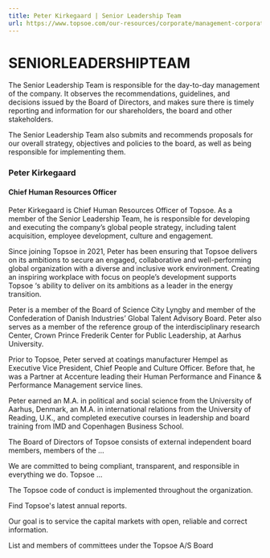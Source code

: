 ```yaml
---
title: Peter Kirkegaard | Senior Leadership Team
url: https://www.topsoe.com/our-resources/corporate/management-corporate-governance/peter-kirkegaard#main-content
---
```


# SENIORLEADERSHIPTEAM

The Senior Leadership Team is responsible for the day-to-day management of the company. It observes the recommendations, guidelines, and decisions issued by the Board of Directors, and makes sure there is timely reporting and information for our shareholders, the board and other stakeholders.

The Senior Leadership Team also submits and recommends proposals for our overall strategy, objectives and policies to the board, as well as being responsible for implementing them.

### Peter Kirkegaard

#### Chief Human Resources Officer

Peter Kirkegaard is Chief Human Resources Officer of Topsoe. As a member of the Senior Leadership Team, he is responsible for developing and executing the company’s global people strategy, including talent acquisition, employee development, culture and engagement.

Since joining Topsoe in 2021, Peter has been ensuring that Topsoe delivers on its ambitions to secure an engaged, collaborative and well-performing global organization with a diverse and inclusive work environment. Creating an inspiring workplace with focus on people’s development supports Topsoe ‘s ability to deliver on its ambitions as a leader in the energy transition.

Peter is a member of the Board of Science City Lyngby and member of the Confederation of Danish Industries’ Global Talent Advisory Board. Peter also serves as a member of the reference group of the interdisciplinary research Center, Crown Prince Frederik Center for Public Leadership, at Aarhus University.

Prior to Topsoe, Peter served at coatings manufacturer Hempel as Executive Vice President, Chief People and Culture Officer. Before that, he was a Partner at Accenture leading their Human Performance and Finance & Performance Management service lines.

Peter earned an M.A. in political and social science from the University of Aarhus, Denmark, an M.A. in international relations from the University of Reading, U.K., and completed executive courses in leadership and board training from IMD and Copenhagen Business School.

The Board of Directors of Topsoe consists of external independent board members, members of the ...

We are committed to being compliant, transparent, and responsible in everything we do. Topsoe ...

The Topsoe code of conduct is implemented throughout the organization.

Find Topsoe's latest annual reports.

Our goal is to service the capital markets with open, reliable and correct information.

List and members of committees under the Topsoe A/S Board